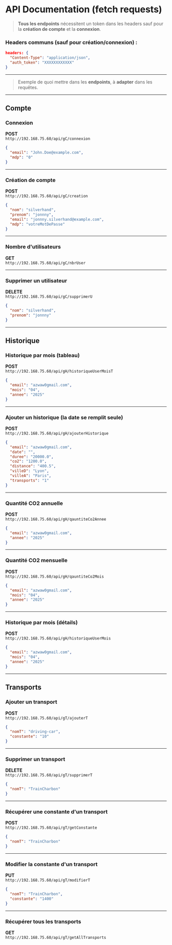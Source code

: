 # API Documentation (fetch requests)

> **Tous les endpoints** nécessitent un token dans les headers sauf pour la **création de compte** et la **connexion**.

### Headers communs (sauf pour création/connexion) :
```json
headers: {
  "Content-Type": "application/json",
  "auth_token": "XXXXXXXXXXXX"
}
```

---
> Exemple de quoi mettre dans les **endpoints**, à **adapter** dans les requêtes.
---

## Compte

### Connexion  
**POST**  
`http://192.168.75.60/api/gC/connexion`

```json
{
  "email": "John.Doe@example.com",
  "mdp": "0"
}
```

---

### Création de compte  
**POST**  
`http://192.168.75.60/api/gC/creation`

```json
{
  "nom": "silverhand",
  "prenom": "jonnny",
  "email": "jonnny.silverhand@example.com",
  "mdp": "votreMotDePasse"
}
```

---

### Nombre d'utilisateurs  
**GET**  
`http://192.168.75.60/api/gC/nbrUser`

---

### Supprimer un utilisateur  
**DELETE**  
`http://192.168.75.60/api/gC/supprimerU`

```json
{
  "nom": "silverhand",
  "prenom": "jonnny"
}
```

---

## Historique

### Historique par mois (tableau)  
**POST**  
`http://192.168.75.60/api/gH/historiqueUserMoisT`

```json
{
  "email": "azwaw0gmail.com",
  "mois": "04",
  "annee": "2025"
}
```

---

### Ajouter un historique (la date se remplit seule)  
**POST**  
`http://192.168.75.60/api/gH/ajouterHistorique`

```json
{
  "email": "azwaw0gmail.com",
  "date": "",
  "duree": "20000.0",
  "co2": "1200.0",
  "distance": "400.5",
  "villeD": "Lyon",
  "villeA": "Paris",
  "transports": "1"
}
```

---

### Quantité CO2 annuelle  
**POST**  
`http://192.168.75.60/api/gH/qauntiteCo2Annee`

```json
{
  "email": "azwaw0gmail.com",
  "annee": "2025"
}
```

---

### Quantité CO2 mensuelle  
**POST**  
`http://192.168.75.60/api/gH/qauntiteCo2Mois`

```json
{
  "email": "azwaw0gmail.com",
  "mois": "04",
  "annee": "2025"
}
```

---

### Historique par mois (détails)  
**POST**  
`http://192.168.75.60/api/gH/historiqueUserMois`

```json
{
  "email": "azwaw0gmail.com",
  "mois": "04",
  "annee": "2025"
}
```

---

## Transports

### Ajouter un transport  
**POST**  
`http://192.168.75.60/api/gT/ajouterT`

```json
{
  "nomT": "driving-car",
  "constante": "10"
}
```

---

### Supprimer un transport  
**DELETE**  
`http://192.168.75.60/api/gT/supprimerT`

```json
{
  "nomT": "TrainCharbon"
}
```

---

### Récupérer une constante d'un transport 
**POST**  
`http://192.168.75.60/api/gT/getConstante`

```json
{
  "nomT": "TrainCharbon"
}
```

---

### Modifier la constante d'un transport  
**PUT**  
`http://192.168.75.60/api/gT/modifierT`

```json
{
  "nomT": "TrainCharbon",
  "constante": "1400"
}
```

---

### Récupérer tous les transports  
**GET**  
`http://192.168.75.60/api/gT/getAllTransports`

